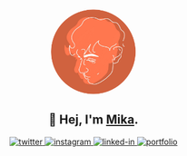 <div align="center">
<img src="/mika-senghaas-dark.png" height='150px' style='border-radius: 100%' />
</div>
<h2 align="center">👋 Hej, I'm <u>Mika</u>.</h2>
<div align="center">
  <a 
    href="https://www.twitter.com/mikasenghaas/" 
    target="_blank">
      <img alt="twitter" src="https://img.shields.io/badge/Twitter-blue?style=for-the-badge&logo=twitter&logoColor=white"/>
  </a> 
  <a 
    href="https://www.instagram.com/mikasenghaas/" 
    target="_blank">
    <img 
      alt="instagram" 
      src="https://img.shields.io/badge/instagram-%231DA1F2.svg?&style=for-the-badge&logo=instagram&logoColor=white&color=red" 
    />
  </a> 
  <a 
    href="https://www.linkedin.com/in/mikasenghaas/" 
    target="_blank">
    <img 
      alt="linked-in" 
      src="https://img.shields.io/badge/LinkedIn-blue?logo=linkedin&logoColor=white&style=for-the-badge"
    />
  </a> 
  <a 
    href="http://jonas-mika.de/" 
    target="_blank">
    <img 
      alt="portfolio" 
      src="https://img.shields.io/badge/-Portfolio-black?style=for-the-badge&logo=Mail.ru&logoColor=white" 
    />
  </a> 
</div>